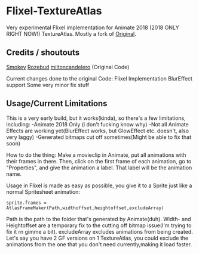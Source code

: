 # Flixel-TextureAtlas
 
 Very experimental Flixel implementation for Animate 2018 (2018 ONLY RIGHT NOW!) TextureAtlas. Mostly a fork of [Original](https://github.com/miltoncandelero/OpenFLAnimateAtlas).

 ## Credits / shoutouts

 [Smokey](https://twitter.com/Smokey_5_)
 [Rozebud](https://twitter.com/helpme_thebigt)
 [miltoncandelero](https://github.com/miltoncandelero) (Original Code)

 Current changes done to the original Code:
 Flixel Implementation
 BlurEffect support
 Some very minor fix stuff

  ## Usage/Current Limitations

  This is a very early build, but it works(kinda), so there's a few limitations, including:
  -Animate 2018 Only (i don't fucking know why)
  -Not all Animate Effects are working yet(BlurEffect works, but GlowEffect etc. doesn't, also very laggy)
  -Generated bitmaps cut off sometimes(Might be able to fix that soon)

  How to do the thing:
  Make a movieclip in Animate, put all animations with their frames in there. Then, click on the first frame of each animation, go to "Properties", and give the animation a label. That label will be the animation name.

  Usage in Flixel is made as easy as possible, you give it to a Sprite just like a normal Spritesheet animation:

 `sprite.frames = AtlasFrameMaker(Path,widthoffset,heightoffset,excludeArray)`
 
 Path is the path to the folder that's generated by Animate(duh).
 Width- and Heightoffset are a temporary fix to the cutting off bitmap issue(I'm trying to fix it rn gimme a bit).
 excludeArray excludes animations from being created. Let's say you have 2 GF versions on 1 TextureAtlas, you could exclude the animations from the one that you don't need currently,making it load faster.

    
